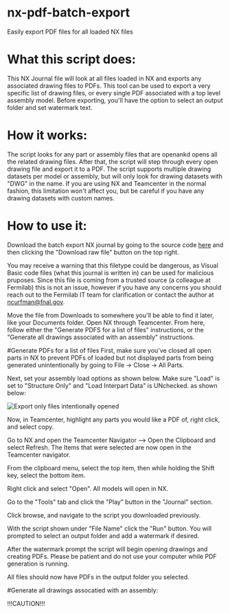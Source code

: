 # nx-pdf-batch-export
Easily export PDF files for all loaded NX files

# What this script does:
This NX Journal file will look at all files loaded in NX and exports any associated drawing files to PDFs. This tool can be used to export a very specific list of drawing files, or every single PDF associated with a top level assembly model. Before exporting, you'll have the option to select an output folder and set watermark text.

# How it works:
The script looks for any part or assembly files that are openankd opens all the related drawing files. After that, the script will step through every open drawing file and export it to a PDF. The script supports multiple drawing datasets per model or assembly, but will only look for drawing datasets with "DWG" in the name. If you are using NX and Teamcenter in the normal fashion, this limitation won't affect you, but be careful if you have any drawing datasets with custom names.

# How to use it:
Download the batch export NX journal by going to the source code [here](https://github.com/ncurfman/nx-pdf-batch-export/blob/main/NX_Export_PDF_All_Open_Parts_multiple_drawings.vb)  and then clicking the "Download raw file" button on the top right.

You may receive a warning that this filetype could be dangerous, as Visual Basic code files (what this journal is written in) can be used for malicious pruposes. Since this file is coming from a trusted source (a colleague at Fermilab) this is not an issue, however if you have any concerns you should reach out to the Fermilab IT team for clarification or contact the author at ncurfman@fnal.gov.

Move the file from Downloads to somewhere you'll be able to find it later, like your Documents folder. Open NX through Teamcenter. From here, follow either the "Generate PDFS for a list of files" instructions, or the "Generate all drawings associated with an assembly" instructions.

#Generate PDFs for a list of files
First, make sure you've closed all open parts in NX to prevent PDFs of loaded but not displayed parts from being generated unintentionally by going to File -> Close -> All Parts.

Next, set your assembly load options as shown below. Make sure "Load" is set to "Structure Only" and "Load Interpart Data" is UNchecked. as shown below:

![Export only files intentionally opened](https://github.com/user-attachments/assets/e1be0678-04e7-4cf8-8fc9-e669884e5007)

Now, in Teamcenter, highlight any parts you would like a PDF of, right click, and select copy.

Go to NX and open the Teamcenter Navigator --> Open the Clipboard and select Refresh. The Items that were selected are now open in the Teamcenter navigator.

From the clipboard menu, select the top item, then while holding the Shift  key, select the bottom item.

Right click and select "Open". All models will open in NX.

Go to the "Tools" tab and click the "Play" button in the "Journal" section.

Click browse, and navigate to the script you downloaded previously.

With the script shown under "File Name" click the "Run" button. You will prompted to select an output folder and add a watermark if desired.

After the watermark prompt the script will begin opening drawings and creating PDFs. Please be patient and do not use your computer while PDF generation is running.

All files should now have PDFs in the output folder you selected.

#Generate all drawings assocatied with an assembly:

!!!CAUTION!!!



